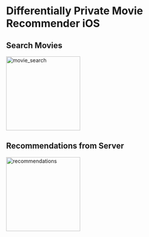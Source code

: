 # Differentially Private Movie Recommender iOS
## Search Movies
<img width="200" alt="movie_search" src="https://user-images.githubusercontent.com/60389066/149854876-61c7a1a9-2d8d-4551-9c1e-d11e2a2d2f85.png">

## Recommendations from Server
<img width="200" alt="recommendations" src="https://user-images.githubusercontent.com/60389066/149854860-6cffee31-b3a0-42bd-8472-01ca47e0df27.png">
